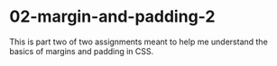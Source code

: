 # 02-margin-and-padding-2
This is part two of two assignments meant to help me understand the basics of margins and padding in CSS.